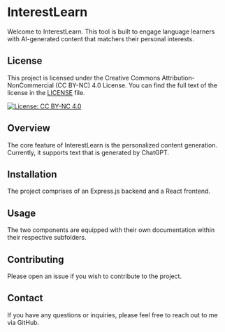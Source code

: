 # InterestLearn

Welcome to InterestLearn. This tool is built to engage language learners with AI-generated content that matchers their personal interests.

## License

This project is licensed under the Creative Commons Attribution-NonCommercial (CC BY-NC) 4.0 License. You can find the full text of the license in the [LICENSE](LICENSE.md) file.

[![License: CC BY-NC 4.0](https://img.shields.io/badge/License-CC%20BY--NC%204.0-lightgray.svg)](https://creativecommons.org/licenses/by-nc/4.0/)

## Overview

The core feature of InterestLearn is the personalized content generation. Currently, it supports text that is generated by ChatGPT.

## Installation

The project comprises of an Express.js backend and a React frontend.

## Usage

The two components are equipped with their own documentation within their respective subfolders.

## Contributing

Please open an issue if you wish to contribute to the project.

## Contact

If you have any questions or inquiries, please feel free to reach out to me via GitHub.

